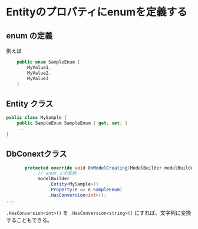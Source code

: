 # Entityのプロパティにenumを定義する

## enum の定義

例えば

```cs
    public enum SampleEnum {
        MyValue1,
        MyValue2,
        MyValue3
    }
```

## Entity クラス

```cs
public class MySample {
    public SampleEnum SampleEnum { get; set; }
    ...
}
```

## DbConextクラス

```cs
       protected override void OnModelCreating(ModelBuilder modelBuilder) {
            // enum との変換
            modelBuilder
                .Entity<MySample>()
                .Property(e => e.SampleEnum)
                .HasConversion<int>();
...
```

`.HasConversion<int>()` を `.HasConversion<string>()` にすれば、文字列に変換することもできる。
